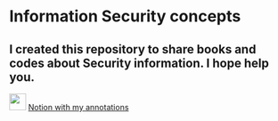 # Information Security concepts<br>
## I created this repository to share books and codes about Security information. I hope help you.
<img src="https://user-images.githubusercontent.com/62820717/107599430-3d0c9780-6bff-11eb-89ef-0ee9990e51d9.png" height="30">
<a href="https://www.notion.so/Security-information-concepts-b2f5c4e38b1a4c7abdef9ac13093279c">Notion with my annotations</a> 
